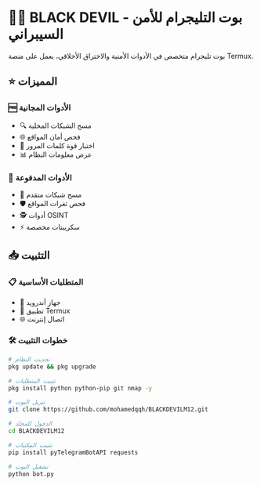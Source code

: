 # 🦹‍♂️ BLACK DEVIL - بوت التليجرام للأمن السيبراني

بوت تليجرام متخصص في الأدوات الأمنية والاختراق الأخلاقي، يعمل على منصة Termux.

## ⭐ المميزات

### 🆓 الأدوات المجانية
- 🔍 مسح الشبكات المحلية
- 🌐 فحص أمان المواقع
- 🔐 اختبار قوة كلمات المرور
- 📊 عرض معلومات النظام

### 💎 الأدوات المدفوعة
- 🚀 مسح شبكات متقدم
- 🛡️ فحص ثغرات المواقع
- 🕵️ أدوات OSINT
- ⚡ سكريبتات مخصصة

## 📥 التثبيت

### 📋 المتطلبات الأساسية
- 📱 جهاز أندرويد
- 🔧 تطبيق Termux
- 🌐 اتصال إنترنت

### 🛠️ خطوات التثبيت

```bash
# تحديث النظام
pkg update && pkg upgrade

# تثبيت المتطلبات
pkg install python python-pip git nmap -y

# تنزيل البوت
git clone https://github.com/mohamedqqh/BLACKDEVILM12.git

# الدخول للمجلد
cd BLACKDEVILM12

# تثبيت المكتبات
pip install pyTelegramBotAPI requests

# تشغيل البوت
python bot.py
